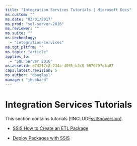 ```yaml
---
title: "Integration Services Tutorials | Microsoft Docs"
ms.custom: ""
ms.date: "03/01/2017"
ms.prod: "sql-server-2016"
ms.reviewer: ""
ms.suite: ""
ms.technology: 
  - "integration-services"
ms.tgt_pltfrm: ""
ms.topic: "article"
applies_to: 
  - "SQL Server 2016"
ms.assetid: e74217c8-234a-4095-b3c0-5870707e5a87
caps.latest.revision: 5
ms.author: "douglasl"
manager: "jhubbard"
---
```

# Integration Services Tutorials
This section contains tutorials [!INCLUDE[ssISnoversion](../../advanced-analytics/r-services/includes/ssisnoversion-md.md)].  
  
-   [SSIS How to Create an ETL Package](../../integration-services/tutorials/ssis-how-to-create-an-etl-package.md)  
  
-   [Deploy Packages with SSIS](../../integration-services/tutorials/deploy-packages-with-ssis.md)  
  
  
  
